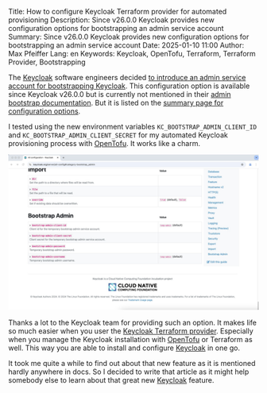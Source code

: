 Title: How to configure Keycloak Terraform provider for automated provisioning
Description: Since v26.0.0 Keycloak provides new configuration options for bootstrapping an admin service account   
Summary: Since v26.0.0 Keycloak provides new configuration options for bootstrapping an admin service account
Date: 2025-01-10 11:00
Author: Max Pfeiffer
Lang: en
Keywords: Keycloak, OpenTofu, Terraform, Terraform Provider, Bootstrapping

The [Keycloak](https://www.keycloak.org/) software engineers decided
[to introduce an admin service account for bootstrapping Keycloak](https://github.com/keycloak/keycloak/issues/9829#issuecomment-2109799158).
This configuration option is available since Keycloak v26.0.0 but is currently not mentioned in their
[admin bootstrap documentation](https://www.keycloak.org/server/bootstrap-admin-recovery). But it is listed on the
[summary page for configuration options](https://www.keycloak.org/server/all-config#category-bootstrap_admin).

I tested using the new environment variables `KC_BOOTSTRAP_ADMIN_CLIENT_ID` and `KC_BOOTSTRAP_ADMIN_CLIENT_SECRET`
for my automated Keycloak provisioning process with [OpenTofu](https://opentofu.org/). It works like a charm.

![2025-01-10_keycloak_config_option.jpeg](images/2025-01-10_keycloak_config_option.jpeg)

Thanks a lot to the Keycloak team for providing such an option. It makes life so much easier when you user the
[Keycloak Terraform provider](https://github.com/keycloak/terraform-provider-keycloak). Especially when you
manage the Keycloak installation with [OpenTofu](https://opentofu.org/) or Terraform as well. This way you are able
to install and configure [Keycloak](https://www.keycloak.org/) in one go.

It took me quite a while to find out about that new feature as it is mentioned hardly anywhere in docs. So I decided
to write that article as it might help somebody else to learn about that great new [Keycloak](https://www.keycloak.org/)
feature.
